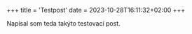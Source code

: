 +++
title = 'Testpost'
date = 2023-10-28T16:11:32+02:00
+++

Napísal som teda takýto testovací post.
